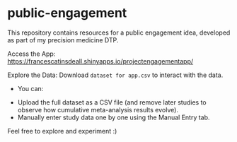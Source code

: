 # public-engagement

This repository contains resources for a public engagement idea, developed as part of my precision medicine DTP.

Access the App: https://francescatinsdeall.shinyapps.io/projectengagementapp/

Explore the Data: Download `dataset for app.csv` to interact with the data.
* You can:
- Upload the full dataset as a CSV file (and remove later studies to observe how cumulative meta-analysis results evolve).
- Manually enter study data one by one using the Manual Entry tab.

Feel free to explore and experiment :) 

